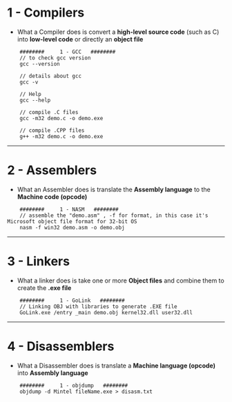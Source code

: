 
# **1 - Compilers**
- What a Compiler does is convert a **high-level source code** (such as C) into **low-level code** or directly an **object file**

```
	########     1 - GCC   ########
	// to check gcc version
	gcc --version

	// details about gcc 
	gcc -v

	// Help 
	gcc --help

	// compile .C files
	gcc -m32 demo.c -o demo.exe

	// compile .CPP files
	g++ -m32 demo.c -o demo.exe
```	

--------------------------------------------

# **2 - Assemblers**
- What an Assembler does is translate the **Assembly language** to the **Machine code (opcode)**

```
	########     1 - NASM   ########
	// assemble the "demo.asm" , -f for format, in this case it's Microsoft object file format for 32-bit OS
	nasm -f win32 demo.asm -o demo.obj
```

--------------------------------------------

# **3 - Linkers** 
- What a linker does is take one or more **Object files** and combine them to create the **.exe file**

```
	########     1 - GoLink   ########
	// Linking OBJ with libraries to generate .EXE file
	GoLink.exe /entry _main demo.obj kernel32.dll user32.dll
```

--------------------------------------------

# **4 - Disassemblers**
- What a Disassembler does is translate a **Machine language (opcode)** into **Assembly language**

```
	########     1 - objdump   ########
	objdump -d Mintel fileName.exe > disasm.txt
```
